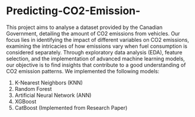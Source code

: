 # Predicting-CO2-Emission-
This project aims to analyse a dataset provided by the Canadian Government, detailing the
amount of CO2 emissions from vehicles. Our focus lies in identifying the impact of different
variables on CO2 emissions, examining the intricacies of how emissions vary when fuel
consumption is considered separately. Through exploratory data analysis (EDA), feature
selection, and the implementation of advanced machine learning models, our objective is to
find insights that contribute to a good understanding of CO2 emission patterns.
We implemented the following models:
1. K-Nearest Neighbors (KNN)
2. Random Forest
3. Artificial Neural Network (ANN)
4. XGBoost
5. CatBoost (Implemented from Research Paper)
